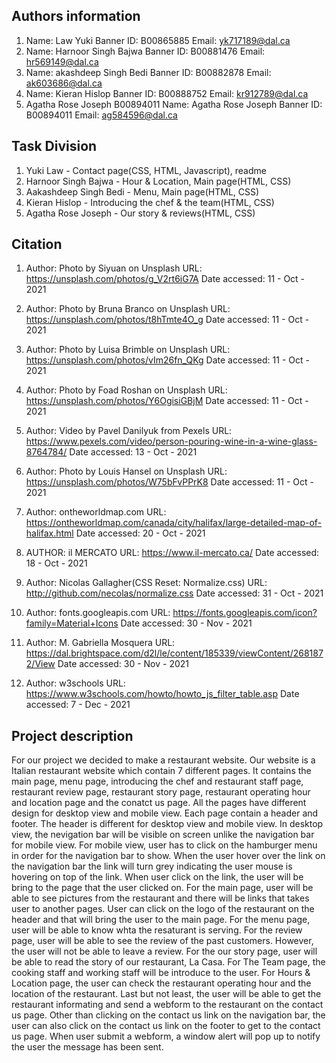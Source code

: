 ## Authors information
1. Name: Law Yuki
Banner ID: B00865885
Email: yk717189@dal.ca
2. Name: Harnoor Singh Bajwa
Banner ID: B00881476
Email: hr569149@dal.ca
3. Name: akashdeep Singh Bedi
Banner ID: B00882878
Email: ak603686@dal.ca
4. Name: Kieran Hislop
Banner ID: B00888752
Email: kr912789@dal.ca
5. Agatha Rose Joseph B00894011
Name: Agatha Rose Joseph
Banner ID: B00894011
Email: ag584596@dal.ca

## Task Division
1. Yuki Law - Contact page(CSS, HTML, Javascript), readme
2. Harnoor Singh Bajwa - Hour & Location, Main page(HTML, CSS)
3. Aakashdeep Singh Bedi - Menu, Main page(HTML, CSS)
4. Kieran Hislop - Introducing the chef & the team(HTML, CSS)
5. Agatha Rose Joseph - Our story & reviews(HTML, CSS)

## Citation
1. Author: Photo by Siyuan on Unsplash 
URL: https://unsplash.com/photos/g_V2rt6iG7A 
Date accessed: 11 - Oct - 2021  

2. Author: Photo by Bruna Branco on Unsplash 
URL: https://unsplash.com/photos/t8hTmte4O_g 
Date accessed: 11 - Oct - 2021  

3. Author: Photo by Luisa Brimble on Unsplash 
URL: https://unsplash.com/photos/vIm26fn_QKg 
Date accessed: 11 - Oct - 2021

4. Author: Photo by Foad Roshan on Unsplash 
URL: https://unsplash.com/photos/Y6OgisiGBjM 
Date accessed: 11 - Oct - 2021  

5. Author: Video by Pavel Danilyuk from Pexels 
URL: https://www.pexels.com/video/person-pouring-wine-in-a-wine-glass-8764784/ 
Date accessed: 13 - Oct - 2021  

6. Author: Photo by Louis Hansel on Unsplash 
URL: https://unsplash.com/photos/W75bFvPPrK8 
Date accessed: 11 - Oct - 2021

7. Author: ontheworldmap.com 
URL: https://ontheworldmap.com/canada/city/halifax/large-detailed-map-of-halifax.html 
Date accessed: 20 - Oct - 2021

8. AUTHOR: il MERCATO 
URL: https://www.il-mercato.ca/ 
Date accessed: 18 - Oct - 2021

9. Author: Nicolas Gallagher(CSS Reset: Normalize.css)
URL: http://github.com/necolas/normalize.css
Date accessed: 31 - Oct - 2021

10. Author: fonts.googleapis.com
URL: https://fonts.googleapis.com/icon?family=Material+Icons
Date accessed: 30 - Nov - 2021

11. Author: M. Gabriella Mosquera
URL: https://dal.brightspace.com/d2l/le/content/185339/viewContent/2681872/View
Date accessed: 30 - Nov - 2021

12. Author: w3schools
URL: https://www.w3schools.com/howto/howto_js_filter_table.asp
Date accessed: 7 - Dec - 2021

## Project description
For our project we decided to make a restaurant website. Our website is a Italian restaurant website which contain 7 different pages. It contains the main page, menu page, introducing the chef and restaurant staff page, restaurant review page, restaurant story page, restaurant operating hour and location page and the conatct us page. All the pages have different design for desktop view and mobile view. Each page contain a header and footer. The header is different for desktop view and mobile view. In desktop view, the nevigation bar will be visible on screen unlike the navigation bar for mobile view. For mobile view, user has to click on the hamburger menu in order for the navigation bar to show. When the user hover over the link on the navigation bar the link will turn grey indicating the user mouse is hovering on top of the link. When user click on the link, the user will be bring to the page that the user clicked on. For the main page, user will be able to see pictures from the restaurant and there will be links that takes user to another pages. User can click on the logo of the restaurant on the header and that will bring the user to the main page. For the menu page, user will be able to know whta the resaturant is serving. For the review page, user will be able to see the review of the past customers. However, the user will not be able to leave a review. For the our story page, user will be able to read the story of our restaurant, La Casa. For The Team page, the cooking staff and working staff will be introduce to the user. For Hours & Location page, the user can check the restaurant operating hour and the location of the restaurant. Last but not least, the user will be able to get the restaurant informating and send a webform to the restaurant on the contact us page. Other than clicking on the contact us link on the navigation bar, the user can also click on the contact us link on the footer to get to the contact us page. When user submit a webform, a window alert will pop up to notify the user the message has been sent.